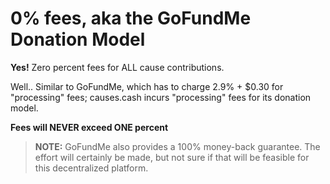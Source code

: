 # 0% fees, aka the GoFundMe Donation Model

__Yes!__ Zero percent fees for ALL cause contributions.

Well.. Similar to GoFundMe, which has to charge 2.9% + $0.30 for "processing" fees; causes.cash incurs "processing" fees for its donation model.

__Fees will NEVER exceed ONE percent__

> __NOTE:__ GoFundMe also provides a 100% money-back guarantee. The effort will certainly be made, but not sure if that will be feasible for this decentralized platform.
